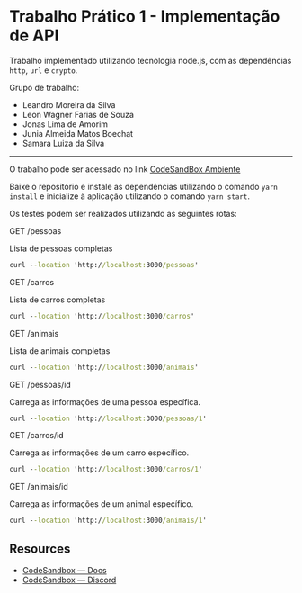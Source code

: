 # Trabalho Prático 1 - Implementação de API

Trabalho implementado utilizando tecnologia node.js, com as dependências `http`, `url` e `crypto`.

Grupo de trabalho: 

- Leandro Moreira da Silva
- Leon Wagner Farias de Souza
- Jonas Lima de Amorim
- Junia Almeida Matos Boechat
- Samara Luiza da Silva

---

O trabalho pode ser acessado no link [CodeSandBox Ambiente](https://codesandbox.io/p/github/jonas1307/codesandbox-abe/main)

Baixe o repositório e instale as dependências utilizando o comando `yarn install` e inicialize à aplicação  utilizando o comando `yarn start`.

Os testes podem ser realizados utilizando as seguintes rotas:

GET /pessoas

Lista de pessoas completas

```cmd
curl --location 'http://localhost:3000/pessoas'

```

GET /carros

Lista de carros completas

```cmd
curl --location 'http://localhost:3000/carros'

```

GET /animais

Lista de animais completas

```cmd
curl --location 'http://localhost:3000/animais'

```

GET /pessoas/id

Carrega as informações de uma pessoa específica.

```cmd
curl --location 'http://localhost:3000/pessoas/1'
```

GET /carros/id

Carrega as informações de um carro específico.

```cmd
curl --location 'http://localhost:3000/carros/1'
```

GET /animais/id

Carrega as informações de um animal específico.

```cmd
curl --location 'http://localhost:3000/animais/1'
```


## Resources

- [CodeSandbox — Docs](https://codesandbox.io/docs/projects)
- [CodeSandbox — Discord](https://discord.gg/Ggarp3pX5H)
